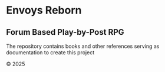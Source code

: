 # Envoys Reborn

## Forum Based Play-by-Post RPG

The repository contains books and other references 
serving as documentation to create this project

&copy; 2025
